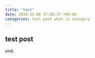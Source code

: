 ```yaml
---
title: "test"
date: 2019-12-06 17:26:37 +09:00
categories: test post what is category
---
```

## test post

end.
